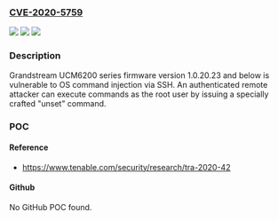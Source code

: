 ### [CVE-2020-5759](https://cve.mitre.org/cgi-bin/cvename.cgi?name=CVE-2020-5759)
![](https://img.shields.io/static/v1?label=Product&message=Grandstream%20UCM6200%20Series&color=blue)
![](https://img.shields.io/static/v1?label=Version&message=n%2Fa&color=blue)
![](https://img.shields.io/static/v1?label=Vulnerability&message=CWE-78&color=brighgreen)

### Description

Grandstream UCM6200 series firmware version 1.0.20.23 and below is vulnerable to OS command injection via SSH. An authenticated remote attacker can execute commands as the root user by issuing a specially crafted "unset" command.

### POC

#### Reference
- https://www.tenable.com/security/research/tra-2020-42

#### Github
No GitHub POC found.


